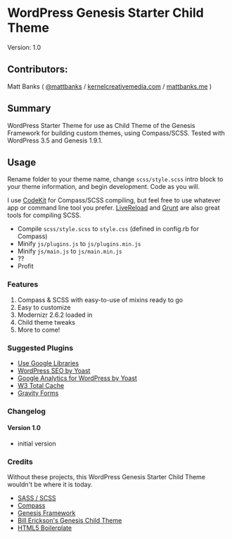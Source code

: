 # WordPress Genesis Starter Child Theme

Version: 1.0

## Contributors:

Matt Banks ( [@mattbanks](http://twitter.com/mattbanks) / [kernelcreativemedia.com](http://www.kernelcreativemedia.com) / [mattbanks.me](http://www.mattbanks.me) )

## Summary

WordPress Starter Theme for use as Child Theme of the Genesis Framework for building custom themes, using Compass/SCSS. Tested with WordPress 3.5 and Genesis 1.9.1.

## Usage

Rename folder to your theme name, change `scss/style.scss` intro block to your theme information, and begin development. Code as you will.

I use [CodeKit](http://incident57.com/codekit/) for Compass/SCSS compiling, but feel free to use whatever app or command line tool you prefer. [LiveReload](http://livereload.com/) and [Grunt](http://gruntjs.com/) are also great tools for compiling SCSS.

- Compile `scss/style.scss` to `style.css` (defined in config.rb for Compass)
- Minify `js/plugins.js` to `js/plugins.min.js`
- Minify `js/main.js` to `js/main.min.js`
- ??
- Profit

### Features

1. Compass & SCSS with easy-to-use of mixins ready to go
2. Easy to customize
3. Modernizr 2.6.2 loaded in <head>
4. Child theme tweaks
5. More to come!

### Suggested Plugins

* [Use Google Libraries](http://wordpress.org/extend/plugins/use-google-libraries/)
* [WordPress SEO by Yoast](http://wordpress.org/extend/plugins/wordpress-seo/)
* [Google Analytics for WordPress by Yoast](http://wordpress.org/extend/plugins/google-analytics-for-wordpress/)
* [W3 Total Cache](http://wordpress.org/extend/plugins/w3-total-cache/)
* [Gravity Forms](http://www.gravityforms.com/)

### Changelog

#### Version 1.0

* initial version

### Credits

Without these projects, this WordPress Genesis Starter Child Theme wouldn't be where it is today.

* [SASS / SCSS](http://sass-lang.com/)
* [Compass](http://compass-style.org)
* [Genesis Framework](http://my.studiopress.com/themes/genesis/)
* [Bill Erickson's Genesis Child Theme](https://github.com/billerickson/BE-Genesis-Child)
* [HTML5 Boilerplate](http://html5boilerplate.com)
